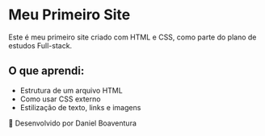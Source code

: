 # Meu Primeiro Site

Este é meu primeiro site criado com HTML e CSS, como parte do plano de estudos Full-stack.

## O que aprendi:

- Estrutura de um arquivo HTML
- Como usar CSS externo
- Estilização de texto, links e imagens

🚀 Desenvolvido por Daniel Boaventura
